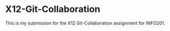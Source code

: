 # X12-Git-Collaboration


This is my submission for the X12 Git-Collaboration assignment for INFO201.
